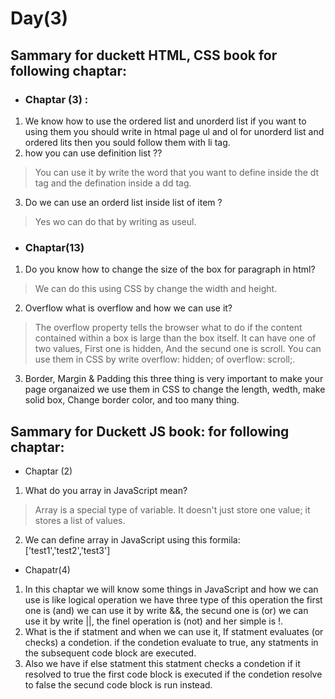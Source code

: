 # Day(3)
## Sammary for duckett HTML, CSS book for following chaptar:
* ### Chaptar (3) :
1. We know how to use the ordered list and unorderd list if you want to using them you should write in htmal page ul and ol for unorderd list and ordered lits then you sould follow them with li tag.
2. how you can use definition list ??
> You can use it by write the word that you want to define inside the dt tag and the defination inside a dd tag.
3. Do we can use  an orderd list inside list of item ?
>Yes wo can do that by writing as useul.
* ### Chaptar(13)
1. Do you know how to change the size of the box for paragraph in html?
> We can do this using CSS by change the width and height.
2. Overflow what is overflow and how we can use it?
>The overflow property tells the browser what to do if the content contained within a box is large than the box itself. It can have one of two values, First one is hidden, And the secund one is scroll. You can use them in CSS by write overflow: hidden;  of overflow: scroll;.
3. Border, Margin & Padding this three thing is very important to make your page organaized we use them in CSS to change the length, wedth, make solid box, Change border color, and too many thing. 
## Sammary for Duckett JS book: for following chaptar:
* Chaptar (2)
1. What do you array in JavaScript mean?
>Array is a special type of variable. It doesn't just store one value; it stores a list of values.
2. We can define array in JavaScript using this formila: ['test1','test2','test3']
* Chapatr(4)
1. In this chaptar we will know some things in JavaScript and how we can use is like logical operation we have three type of this operation the first one is (and) we can use it by write &&, the secund one is (or) we can use it by write ||, the finel operation is (not) and her simple is !.
2. What is the if statment and when we can use it, If statment evaluates (or checks) a condetion. if the condetion evaluate to true, any statments in the subsequent code block are executed.
3. Also we have if else statment this statment checks a condetion if it resolved to true the first code block is executed if the condetion resolve to false the secund code block is run instead.
